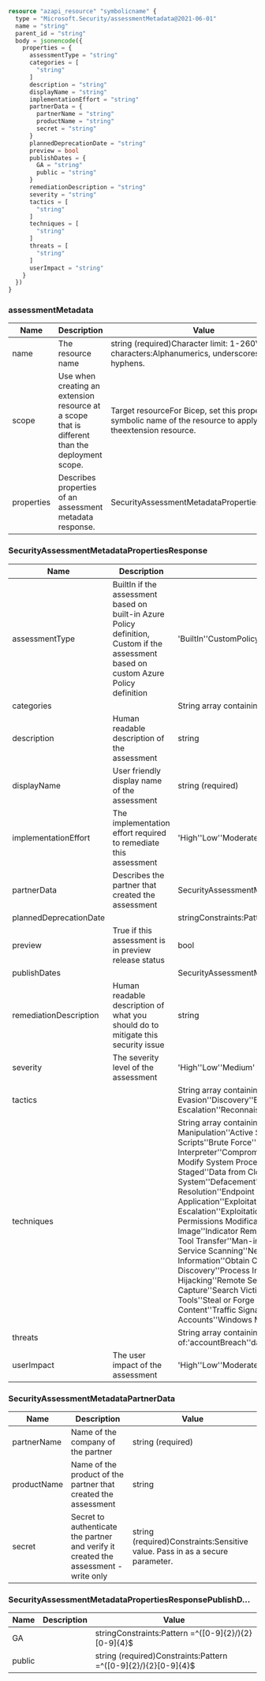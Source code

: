 ```terraform
resource "azapi_resource" "symbolicname" {
  type = "Microsoft.Security/assessmentMetadata@2021-06-01"
  name = "string"
  parent_id = "string"
  body = jsonencode({
    properties = {
      assessmentType = "string"
      categories = [
        "string"
      ]
      description = "string"
      displayName = "string"
      implementationEffort = "string"
      partnerData = {
        partnerName = "string"
        productName = "string"
        secret = "string"
      }
      plannedDeprecationDate = "string"
      preview = bool
      publishDates = {
        GA = "string"
        public = "string"
      }
      remediationDescription = "string"
      severity = "string"
      tactics = [
        "string"
      ]
      techniques = [
        "string"
      ]
      threats = [
        "string"
      ]
      userImpact = "string"
    }
  })
}

```

### assessmentMetadata

| Name | Description | Value |
|-|-|-|
| name | The resource name | string (required)Character limit: 1-260Valid characters:Alphanumerics, underscores, and hyphens. |
| scope | Use when creating an extension resource at a scope that is different than the deployment scope. | Target resourceFor Bicep, set this property to the symbolic name of the resource to apply theextension resource. |
| properties | Describes properties of an assessment metadata response. | SecurityAssessmentMetadataPropertiesResponse |


### SecurityAssessmentMetadataPropertiesResponse

| Name | Description | Value |
|-|-|-|
| assessmentType | BuiltIn if the assessment based on built-in Azure Policy definition, Custom if the assessment based on custom Azure Policy definition | 'BuiltIn''CustomPolicy''CustomerManaged''VerifiedPartner' (required) |
| categories |  | String array containing any of:'Compute''Data''IdentityAndAccess''IoT''Networking' |
| description | Human readable description of the assessment | string |
| displayName | User friendly display name of the assessment | string (required) |
| implementationEffort | The implementation effort required to remediate this assessment | 'High''Low''Moderate' |
| partnerData | Describes the partner that created the assessment | SecurityAssessmentMetadataPartnerData |
| plannedDeprecationDate |  | stringConstraints:Pattern =^[0-9]{2}/[0-9]{4}$ |
| preview | True if this assessment is in preview release status | bool |
| publishDates |  | SecurityAssessmentMetadataPropertiesResponsePublishD... |
| remediationDescription | Human readable description of what you should do to mitigate this security issue | string |
| severity | The severity level of the assessment | 'High''Low''Medium' (required) |
| tactics |  | String array containing any of:'Collection''Command and Control''Credential Access''Defense Evasion''Discovery''Execution''Exfiltration''Impact''Initial Access''Lateral Movement''Persistence''Privilege Escalation''Reconnaissance''Resource Development' |
| techniques |  | String array containing any of:'Abuse Elevation Control Mechanism''Access Token Manipulation''Account Discovery''Account Manipulation''Active Scanning''Application Layer Protocol''Audio Capture''Boot or Logon Autostart Execution''Boot or Logon Initialization Scripts''Brute Force''Cloud Infrastructure Discovery''Cloud Service Dashboard''Cloud Service Discovery''Command and Scripting Interpreter''Compromise Client Software Binary''Compromise Infrastructure''Container and Resource Discovery''Create Account''Create or Modify System Process''Credentials from Password Stores''Data Destruction''Data Encrypted for Impact''Data Manipulation''Data Staged''Data from Cloud Storage Object''Data from Configuration Repository''Data from Information Repositories''Data from Local System''Defacement''Deobfuscate/Decode Files or Information''Disk Wipe''Domain Trust Discovery''Drive-by Compromise''Dynamic Resolution''Endpoint Denial of Service''Event Triggered Execution''Exfiltration Over Alternative Protocol''Exploit Public-Facing Application''Exploitation for Client Execution''Exploitation for Credential Access''Exploitation for Defense Evasion''Exploitation for Privilege Escalation''Exploitation of Remote Services''External Remote Services''Fallback Channels''File and Directory Discovery''File and Directory Permissions Modification''Gather Victim Network Information''Hide Artifacts''Hijack Execution Flow''Impair Defenses''Implant Container Image''Indicator Removal on Host''Indirect Command Execution''Ingress Tool Transfer''Input Capture''Inter-Process Communication''Lateral Tool Transfer''Man-in-the-Middle''Masquerading''Modify Authentication Process''Modify Registry''Network Denial of Service''Network Service Scanning''Network Sniffing''Non-Application Layer Protocol''Non-Standard Port''OS Credential Dumping''Obfuscated Files or Information''Obtain Capabilities''Office Application Startup''Permission Groups Discovery''Phishing''Pre-OS Boot''Process Discovery''Process Injection''Protocol Tunneling''Proxy''Query Registry''Remote Access Software''Remote Service Session Hijacking''Remote Services''Remote System Discovery''Resource Hijacking''SQL Stored Procedures''Scheduled Task/Job''Screen Capture''Search Victim-Owned Websites''Server Software Component''Service Stop''Signed Binary Proxy Execution''Software Deployment Tools''Steal or Forge Kerberos Tickets''Subvert Trust Controls''Supply Chain Compromise''System Information Discovery''Taint Shared Content''Traffic Signaling''Transfer Data to Cloud Account''Trusted Relationship''Unsecured Credentials''User Execution''Valid Accounts''Windows Management Instrumentation' |
| threats |  | String array containing any of:'accountBreach''dataExfiltration''dataSpillage''denialOfService''elevationOfPrivilege''maliciousInsider''missingCoverage''threatResistance' |
| userImpact | The user impact of the assessment | 'High''Low''Moderate' |


### SecurityAssessmentMetadataPartnerData

| Name | Description | Value |
|-|-|-|
| partnerName | Name of the company of the partner | string (required) |
| productName | Name of the product of the partner that created the assessment | string |
| secret | Secret to authenticate the partner and verify it created the assessment - write only | string (required)Constraints:Sensitive value. Pass in as a secure parameter. |


### SecurityAssessmentMetadataPropertiesResponsePublishD...

| Name | Description | Value |
|-|-|-|
| GA |  | stringConstraints:Pattern =^([0-9]{2}/){2}[0-9]{4}$ |
| public |  | string (required)Constraints:Pattern =^([0-9]{2}/){2}[0-9]{4}$ |


